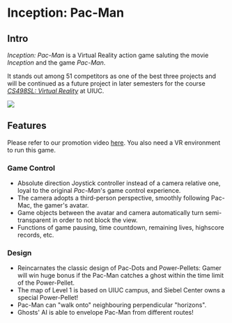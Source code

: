 # Inception: Pac-Man

## Intro
*Inception: Pac-Man* is a Virtual Reality action game saluting the movie *Inception* and the game *Pac-Man*. 

It stands out among 51 competitors as one of the best three projects and will be continued as a future project in later semesters for the course [*CS498SL: Virtual Reality*](https://courses.engr.illinois.edu/cs498sl3/gallery.php) at UIUC.

![](https://6pi9og.bn1302.livefilestore.com/y3mtMwWX5nmkhPB01AOpz_6qEgcgTYP3d1F3EARM1O2j5h_BRiYS-w096FfHt4FLbwG4O2_AMhkFlyZs4fvgQDu9BPT7TdoOQUWbIwz0QTRbASkpUbGzNedPjPRhcg5FFcPPl_3hN5IN_gSWtbNG44mfuQjfUOclq34XCCDIHu5a6U?width=3051&height=2800&cropmode=none)

## Features
Please refer to our promotion video [here](https://www.youtube.com/watch?v=E0zpH-WiBlM).
You also need a VR environment to run this game.

### Game Control
* Absolute direction Joystick controller instead of a camera relative one, loyal to the original *Pac-Man*'s game control experience. 
* The camera adopts a third-person perspective, smoothly following Pac-Mac, the gamer's avatar.
* Game objects between the avatar and camera automatically turn semi-transparent in order to not block the view.
* Functions of game pausing, time countdown, remaining lives, highscore records, etc.

### Design
* Reincarnates the classic design of Pac-Dots and Power-Pellets: Gamer will win huge bonus if the Pac-Man catches a ghost within the time limit of the Power-Pellet.
* The map of Level 1 is based on UIUC campus, and Siebel Center owns a special Power-Pellet!
* Pac-Man can "walk onto" neighbouring perpendicular "horizons".
* Ghosts' AI is able to envelope Pac-Man from different routes!

